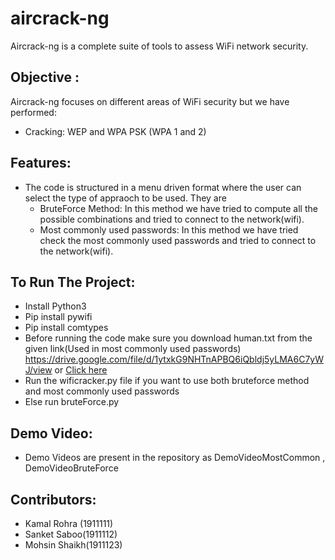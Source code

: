# aircrack-ng
Aircrack-ng is a complete suite of tools to assess WiFi network security.

## Objective :
Aircrack-ng focuses on different areas of WiFi security but we have performed:
- Cracking: WEP and WPA PSK (WPA 1 and 2)

## Features:
- The code is structured in a menu driven format where the user can select the type of appraoch to be used. They are
  - BruteForce Method: In this method we have tried to compute all the possible combinations and tried to connect to the network(wifi).
  - Most commonly used passwords: In this method we have tried check the most commonly used passwords  and tried to connect to the network(wifi).
## To Run The Project:
- Install Python3
- Pip install pywifi
- Pip install comtypes
- Before running the code make sure you download human.txt from the given link(Used in most commonly used passwords) <https://drive.google.com/file/d/1ytxkG9NHTnAPBQ6iQbldj5yLMA6C7yWJ/view> or [Click here](https://drive.google.com/file/d/1ytxkG9NHTnAPBQ6iQbldj5yLMA6C7yWJ/view)
- Run the wificracker.py file if you want to use both bruteforce method and most commonly used passwords
- Else run bruteForce.py

## Demo Video:
- Demo Videos are present in the repository as DemoVideoMostCommon , DemoVideoBruteForce

## Contributors:
- Kamal Rohra (1911111)
- Sanket Saboo(1911112)
- Mohsin Shaikh(1911123)
